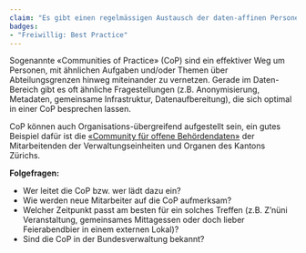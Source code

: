 ```yaml
---
claim: "Es gibt einen regelmässigen Austausch der daten-affinen Personen in meiner Organisation."
badges:
- "Freiwillig: Best Practice"
---
```


Sogenannte «Communities of Practice» (CoP) sind ein effektiver Weg um Personen, mit ähnlichen Aufgaben und/oder Themen über Abteilungsgrenzen hinweg miteinander zu vernetzen. Gerade im Daten-Bereich gibt es oft ähnliche Fragestellungen (z.B. Anonymisierung, Metadaten, gemeinsame Infrastruktur, Datenaufbereitung), die sich optimal in einer CoP besprechen lassen.

CoP können auch Organisations-übergreifend aufgestellt sein, ein gutes Beispiel dafür ist die [«Community für offene Behördendaten»](https://www.zh.ch/de/direktion-der-justiz-und-des-innern/statistisches-amt/open-government-data/community-open-government-data.html) der Mitarbeitenden der Verwaltungseinheiten und Organen des Kantons Zürichs.

**Folgefragen:**

* Wer leitet die CoP bzw. wer lädt dazu ein?
* Wie werden neue Mitarbeiter auf die CoP aufmerksam?
* Welcher Zeitpunkt passt am besten für ein solches Treffen (z.B. Z’nüni Veranstaltung, gemeinsames Mittagessen oder doch lieber Feierabendbier in einem externen Lokal)?
* Sind die CoP in der Bundesverwaltung bekannt?
